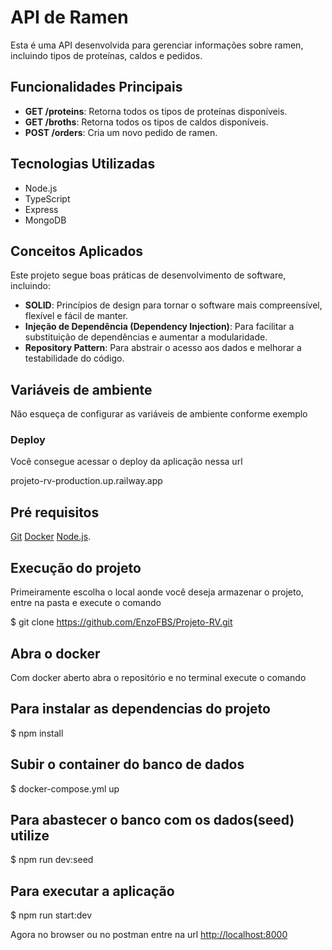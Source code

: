 # API de Ramen

Esta é uma API desenvolvida para gerenciar informações sobre ramen, incluindo tipos de proteínas, caldos e pedidos.

## Funcionalidades Principais

- **GET /proteins**: Retorna todos os tipos de proteínas disponíveis.
- **GET /broths**: Retorna todos os tipos de caldos disponíveis.
- **POST /orders**: Cria um novo pedido de ramen.

## Tecnologias Utilizadas

- Node.js
- TypeScript
- Express
- MongoDB

## Conceitos Aplicados

Este projeto segue boas práticas de desenvolvimento de software, incluindo:

- **SOLID**: Princípios de design para tornar o software mais compreensível, flexível e fácil de manter.
- **Injeção de Dependência (Dependency Injection)**: Para facilitar a substituição de dependências e aumentar a modularidade.
- **Repository Pattern**: Para abstrair o acesso aos dados e melhorar a testabilidade do código.

## Variáveis de ambiente

Não esqueça de configurar as variáveis de ambiente conforme exemplo

### Deploy

Você consegue acessar o deploy da aplicação nessa url

projeto-rv-production.up.railway.app

## Pré requisitos

[Git](https://git-scm.com)
[Docker](https://www.docker.com/products/docker-desktop/)
[Node.js](https://nodejs.org/en/).

## Execução do projeto

Primeiramente escolha o local aonde você deseja armazenar o projeto, entre na pasta e execute o comando

$ git clone https://github.com/EnzoFBS/Projeto-RV.git

## Abra o docker

Com docker aberto abra o repositório e no terminal execute o comando

## Para instalar as dependencias do projeto

$ npm install

## Subir o container do banco de dados

$ docker-compose.yml up

## Para abastecer o banco com os dados(seed) utilize

$ npm run dev:seed

## Para executar a aplicação

$ npm run start:dev

Agora no browser ou no postman entre na url <http://localhost:8000>
